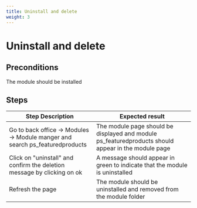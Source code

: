 ```yaml
---
title: Uninstall and delete
weight: 3
---
```


# Uninstall and delete

## Preconditions

The module should be installed
## Steps
| Step Description | Expected result |
| ----- | ----- |
| Go to back office -> Modules -> Module manger and search ps_featuredproducts | The module page should be displayed and module ps_featuredproducts should appear in the module page |
| Click on "uninstall" and confirm the deletion message by clicking on ok | A message should appear in green to indicate that the module is uninstalled |
| Refresh the page | The module should be uninstalled and removed from the module folder |

